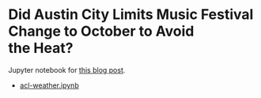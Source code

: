 # Did Austin City Limits Music Festival Change to October to Avoid the Heat?

Jupyter notebook for [this blog post](https://medium.com/@TimSwast/did-austin-city-limits-music-festival-change-to-october-to-avoid-the-heat-44b57ec7328c).

- [acl-weather.ipynb](acl-weather.ipynb)
